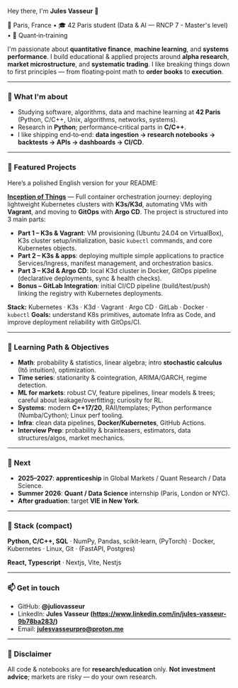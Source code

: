 Hey there, I'm **Jules Vasseur** 👋

📍 Paris, France • 🎓 42 Paris student (Data & AI — RNCP 7 - Master's level) • 🎯 Quant‑in‑training

I'm passionate about **quantitative finance**, **machine learning**, and **systems performance**. I build educational & applied projects around **alpha research**, **market microstructure**, and **systematic trading**. I like breaking things down to first principles — from floating‑point math to **order books** to **execution**.

---

### 🔧 What I'm about

* Studying software, algorithms, data and machine learning at **42 Paris** (Python, C/C++, Unix, algorithms, networks, systems).
* Research in **Python**; performance‑critical parts in **C/C++**.
* I like shipping end‑to‑end: **data ingestion → research notebooks → backtests → APIs → dashboards → CI/CD**.

---

### 🚩 Featured Projects
Here’s a polished English version for your README:

[**Inception of Things**](https://github.com/juliovasseur/Inception_of_things) — Full container orchestration journey: deploying lightweight Kubernetes clusters with **K3s/K3d**, automating VMs with **Vagrant**, and moving to **GitOps** with **Argo CD**. The project is structured into 3 main parts:

* **Part 1 – K3s & Vagrant**: VM provisioning (Ubuntu 24.04 on VirtualBox), K3s cluster setup/initialization, basic `kubectl` commands, and core Kubernetes objects.
* **Part 2 – K3s & apps**: deploying multiple simple applications to practice Services/Ingress, manifest management, and orchestration basics.
* **Part 3 – K3d & Argo CD**: local K3d cluster in Docker, GitOps pipeline (declarative deployments, sync & health checks).
* **Bonus – GitLab Integration**: initial CI/CD pipeline (build/test/push) linking the registry with Kubernetes deployments.

**Stack:** Kubernetes · K3s · K3d · Vagrant · Argo CD · GitLab · Docker · `kubectl`
**Goals:** understand K8s primitives, automate Infra as Code, and improve deployment reliability with GitOps/CI.

---

### 🧭 Learning Path & Objectives

* **Math**: probability & statistics, linear algebra; intro **stochastic calculus** (Itô intuition), optimization.
* **Time series**: stationarity & cointegration, ARIMA/GARCH, regime detection.
* **ML for markets**: robust CV, feature pipelines, linear models & trees; careful about leakage/overfitting; curiosity for RL.
* **Systems**: modern **C++17/20**, RAII/templates; Python performance (Numba/Cython); Linux perf tooling.
* **Infra**: clean data pipelines, **Docker/Kubernetes**, GitHub Actions.
* **Interview Prep**: probability & brainteasers, estimators, data structures/algos, market mechanics.

---

### 🎯 Next

* **2025–2027**: **apprenticeship** in Global Markets / Quant Research / Data Science.
* **Summer 2026**: **Quant / Data Science** internship (Paris, London or NYC).
* **After graduation**: target **VIE in New York**.

---

### 🧰 Stack (compact)

**Python, C/C++, SQL** · NumPy, Pandas, scikit‑learn, (PyTorch) · Docker, Kubernetes · Linux, Git · (FastAPI, Postgres)

**React, Typescript** · Nextjs, Vite, Nestjs

---

### 📫 Get in touch

* GitHub: **@juliovasseur**
* LinkedIn: **Jules Vasseur (https://www.linkedin.com/in/jules-vasseur-9b78ba283/)**
* Email: **[julesvasseurpro@proton.me](mailto:julesvasseurpro@proton.me)**

---

### 🚨 Disclaimer

All code & notebooks are for **research/education** only. **Not investment advice**; markets are risky — do your own research.

